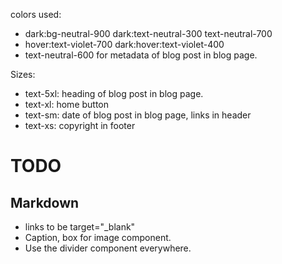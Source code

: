 colors used: 

- dark:bg-neutral-900 dark:text-neutral-300 text-neutral-700
- hover:text-violet-700 dark:hover:text-violet-400
- text-neutral-600 for metadata of blog post in blog page.

Sizes:
- text-5xl: heading of blog post in blog page.
- text-xl: home button
- text-sm: date of blog post in blog page, links in header
- text-xs: copyright in footer

# TODO
## Markdown
- []() links to be target="_blank"
- Caption, box for image component.
- Use the divider component everywhere.
